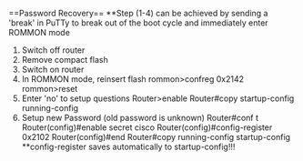 ==Password Recovery==
**Step (1-4) can be achieved by sending a 'break' in PuTTy to break out of the boot cycle and immediately enter ROMMON mode
1) Switch off router
2) Remove compact flash
3) Switch on router
4) In ROMMON mode, reinsert flash
rommon>confreg 0x2142
rommon>reset
5) Enter 'no' to setup questions
Router>enable
Router#copy startup-config running-config
6) Setup new Password (old password is unknown)
Router#conf t
Router(config)#enable secret cisco
Router(config)#config-register 0x2102
Router(config)#end
Router#copy running-config startup-config
**config-register saves automatically to startup-config!!!